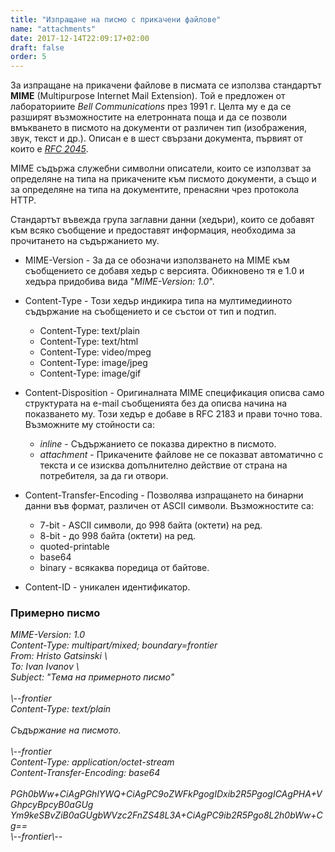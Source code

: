 ```yaml
---
title: "Изпращане на писмо с прикачени файлове"
name: "attachments"
date: 2017-12-14T22:09:17+02:00
draft: false
order: 5
---
```


За изпращане на прикачени файлове в писмата се използва стандартът **MIME** (Multipurpose Internet Mail Extension). Той е предложен от лабораториите *Bell Communications* през 1991 г. Целта му е да се разширят възможностите на елетронната поща и да се позволи вмъкването в писмото на документи от различен тип (изображения, звук, текст и др.). Описан е в шест свързани документа, първият от които е <a href="https://tools.ietf.org/html/rfc2045">*RFC 2045*</a>.

MIME съдържа служебни символни описатели, които се използват за определяне на типа на прикачените към писмото документи, а също и за определяне на типа на документите, пренасяни чрез протокола HTTP.

Стандартът въвежда група заглавни данни (хедъри), които се добавят към всяко съобщение и предоставят информация, необходима за прочитането на съдържанието му.

- MIME-Version - За да се обозначи използването на MIME към съобщението се добавя хедър с версията. Обикновено тя е 1.0 и хедъра придобива вида "*MIME-Version: 1.0*".

- Content-Type - Този хедър индикира типа на мултимедииното съдържание на съобщението и се състои от тип и подтип.
  - Content-Type: text/plain
  - Content-Type: text/html
  - Content-Type: video/mpeg
  - Content-Type: image/jpeg
  - Content-Type: image/gif

- Content-Disposition - Оригиналната MIME спецификация описва само структурата на e-mail съобщенията без да описва начина на показването му. Този хедър е добаве в RFC 2183 и прави точно това. Възможните му стойности са:
  - *inline* - Съдържанието се показва директно в писмото.
  - *attachment* - Прикачените файлове не се показват автоматично с текста и се изисква допълнително действие от страна на потребителя, за да ги отвори.

- Content-Transfer-Encoding - Позволява изпращането на бинарни данни във формат, различен от ASCII символи. Възможностите са:
  - 7-bit - ASCII символи, до 998 байта (октети) на ред.
  - 8-bit - до 998 байта (октети) на ред.
  - quoted-printable
  - base64
  - binary - всякаква поредица от байтове.
- Content-ID - уникален идентификатор.

### Примерно писмо
<cite>
MIME-Version: 1.0 <br>
Content-Type: multipart/mixed; boundary=frontier <br>
From: Hristo Gatsinski \<gatsinski@tu-sofia.bg> <br>
To: Ivan Ivanov \<ivanov@tu-sofia.bg> <br>
Subject: "Тема на примерното писмо" <br>
<br>
\--frontier <br>
Content-Type: text/plain <br>
<br>
Съдържание на писмото. <br>
<br>
\--frontier <br>
Content-Type: application/octet-stream <br>
Content-Transfer-Encoding: base64 <br>
<br>
PGh0bWw+CiAgPGhlYWQ+CiAgPC9oZWFkPgogIDxib2R5PgogICAgPHA+VGhpcyBpcyB0aGUg
Ym9keSBvZiB0aGUgbWVzc2FnZS48L3A+CiAgPC9ib2R5Pgo8L2h0bWw+Cg== <br>
\--frontier\-- <br>
</cite>
